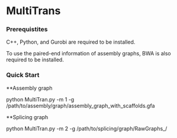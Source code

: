 # MultiTrans


### Prerequistites 

C++, Python, and  Gurobi are required to be installed.

To use the paired-end information of assembly graphs, BWA is also required to be installed.


### Quick Start

**Assembly graph

python MultiTran.py -m 1 -g /path/to/assembly/graph/assembly_graph_with_scaffolds.gfa

**Splicing graph

python MultiTran.py -m 2 -g /path/to/splicing/graph/RawGraphs_/


